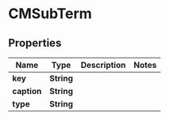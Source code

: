 

# CMSubTerm


## Properties

| Name | Type | Description | Notes |
|------------ | ------------- | ------------- | -------------|
|**key** | **String** |  |  |
|**caption** | **String** |  |  |
|**type** | **String** |  |  |



